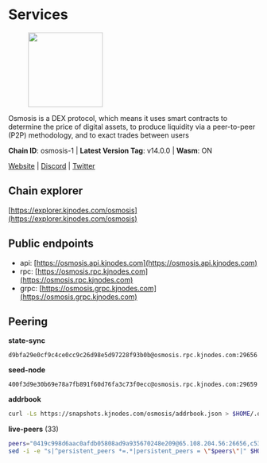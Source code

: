 # Services

<figure><img src="https://raw.githubusercontent.com/kj89/testnet_manuals/main/pingpub/logos/osmosis.png" width="150" alt=""><figcaption></figcaption></figure>

Osmosis is a DEX protocol, which means it uses smart contracts  to determine the price of digital assets, to produce liquidity  via a peer-to-peer (P2P) methodology, and to exact trades between users

**Chain ID**: osmosis-1 | **Latest Version Tag**: v14.0.0 | **Wasm**: ON

[Website](https://osmosis.zone) | [Discord](https://discord.gg/osmosis) | [Twitter](https://twitter.com/osmosiszone)




## Chain explorer
[https://explorer.kjnodes.com/osmosis](https://explorer.kjnodes.com/osmosis)

## Public endpoints

* api: [https://osmosis.api.kjnodes.com](https://osmosis.api.kjnodes.com)
* rpc: [https://osmosis.rpc.kjnodes.com](https://osmosis.rpc.kjnodes.com)
* grpc: [https://osmosis.grpc.kjnodes.com](https://osmosis.grpc.kjnodes.com)

## Peering

**state-sync**

```text
d9bfa29e0cf9c4ce0cc9c26d98e5d97228f93b0b@osmosis.rpc.kjnodes.com:29656
```

**seed-node**

```text
400f3d9e30b69e78a7fb891f60d76fa3c73f0ecc@osmosis.rpc.kjnodes.com:29659
```

**addrbook**
```bash
curl -Ls https://snapshots.kjnodes.com/osmosis/addrbook.json > $HOME/.osmosisd/config/addrbook.json
```

**live-peers** (33)
```bash
peers="0419c998d6aac0afdb05808ad9a935670248e209@65.108.204.56:26656,c5358545d951ae666c695903036c1e93578951eb@135.181.176.113:26656,747d01891a83d6f759d88f9be07159c268b584b0@141.95.65.98:26656,e153cc49052d67280dfdd6d660f3d98622905850@209.133.193.74:26656,82e224c9640048a6513c589e904c0d903bb99f32@74.118.140.23:26656,fc590afe489a1b9ca8ff3f2fb396dbc20b1997a4@204.16.244.254:26656,d9bfa29e0cf9c4ce0cc9c26d98e5d97228f93b0b@65.109.88.38:29656,a2024229e2eed1650ba3a3ea9db67fa318dc232e@142.132.199.3:26656,60a2c89e7253502e93517a026f44a2431cc81230@220.85.113.39:26656,bfb67b2ae345955d6bc0991450120669c683386e@149.56.25.66:26656,724cef11bbe866269b3d67f7dd5ea539cc4096bf@198.244.164.186:26656,74e8ba742d8312c250f3237c8c8f3f951c01f9df@95.216.4.104:26656,7eea530e720ca2e5ae2b4e6324d4f2a6303fc753@157.90.93.137:26656,407267ac44b20a0a4258d0bbca1c9f657bf88d08@74.118.143.19:26656,e0fbdbdce6ec8797412751edd00fbaf114c42fad@34.220.226.204:26656,47e4075978458bfc382630b2a46aabbbbf7977b2@143.198.234.114:26656,4e38d3caa1554d7f46a2654fa9997554c13f61f2@95.216.96.61:26656,33cf290cc0cfec8c59e6af86f1a5579303d21087@138.68.14.64:26656,8e72d0b37a9dc16ea58c0da705caa6530badd6ce@138.197.68.193:26656,42745690b41f6a7515c4a87d88efda2e82b55b76@78.46.94.183:26656,30e9432879d5b0976b88e52120dc12338e40fc33@65.108.108.176:26656,20913e92e8b9ea2d80ad34edd9b52e97886cf616@54.37.30.181:26656,f4b811759e55f665180545ad5e1b42573f660861@135.181.181.251:26656,43785e5ffd8783393ea8094f77efcee5bdbcdce3@78.141.244.18:26656,42f42a4b3527b927d5002d45abd37f66ecdd4861@51.178.74.75:16656,9b1bfb99d9eb04af32510ed8e3eb83c59448662f@95.214.52.220:26656,a6283307952423c1751431c220d11ed36b61ed84@143.110.237.113:26656,c7fb97358712f447ca0689e814fe8c965a71b314@65.21.133.114:26656,7c5459ea4bbc41aa4d86ffe8126f0651155227c8@85.195.102.127:26656,fced2c95050c0d4781b76cd2b0a93efae03cb395@65.108.77.93:26656,3197daa0ee5245b17a546be032ff0f6814e1d1db@148.251.191.239:26656,d4e6a9d74abbf4676c8fd2d58d27fc24b59056b9@143.198.22.206:26656,b978fa6708101031ff1c53d621d2139e1c5ddc28@3.15.176.200:26656"
sed -i -e "s|^persistent_peers *=.*|persistent_peers = \"$peers\"|" $HOME/.osmosisd/config/config.toml
```
